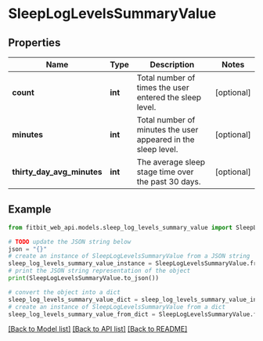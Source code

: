 # SleepLogLevelsSummaryValue

## Properties

| Name                       | Type    | Description                                                   | Notes      |
| -------------------------- | ------- | ------------------------------------------------------------- | ---------- |
| **count**                  | **int** | Total number of times the user entered the sleep level.       | [optional] |
| **minutes**                | **int** | Total number of minutes the user appeared in the sleep level. | [optional] |
| **thirty_day_avg_minutes** | **int** | The average sleep stage time over the past 30 days.           | [optional] |

## Example

```python
from fitbit_web_api.models.sleep_log_levels_summary_value import SleepLogLevelsSummaryValue

# TODO update the JSON string below
json = "{}"
# create an instance of SleepLogLevelsSummaryValue from a JSON string
sleep_log_levels_summary_value_instance = SleepLogLevelsSummaryValue.from_json(json)
# print the JSON string representation of the object
print(SleepLogLevelsSummaryValue.to_json())

# convert the object into a dict
sleep_log_levels_summary_value_dict = sleep_log_levels_summary_value_instance.to_dict()
# create an instance of SleepLogLevelsSummaryValue from a dict
sleep_log_levels_summary_value_from_dict = SleepLogLevelsSummaryValue.from_dict(sleep_log_levels_summary_value_dict)
```

[[Back to Model list]](../README.md#documentation-for-models) [[Back to API list]](../README.md#documentation-for-api-endpoints) [[Back to README]](../README.md)
